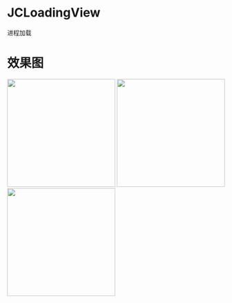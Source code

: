 # JCLoadingView
进程加载

# 效果图
<img src="https://user-images.githubusercontent.com/36223198/111728492-eeaa8280-88a7-11eb-80c1-b468cdd99c76.png" width="250" />  <img src="https://user-images.githubusercontent.com/36223198/111728497-f0744600-88a7-11eb-8dd4-999712e9e173.png" width="250" />  <img src="https://user-images.githubusercontent.com/36223198/111728499-f23e0980-88a7-11eb-8a2a-b001bff7755e.png" width="250" />

